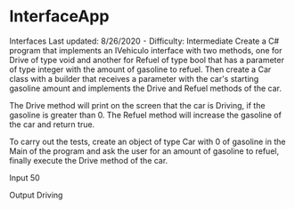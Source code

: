 # InterfaceApp

Interfaces
Last updated: 8/26/2020 ⁃ Difficulty: Intermediate
Create a C# program that implements an IVehiculo interface with two methods, one for Drive of type void and another for Refuel of type bool that has a parameter of type integer with the amount of gasoline to refuel. Then create a Car class with a builder that receives a parameter with the car's starting gasoline amount and implements the Drive and Refuel methods of the car.

The Drive method will print on the screen that the car is Driving, if the gasoline is greater than 0. The Refuel method will increase the gasoline of the car and return true.

To carry out the tests, create an object of type Car with 0 of gasoline in the Main of the program and ask the user for an amount of gasoline to refuel, finally execute the Drive method of the car.

Input
50

Output
Driving
